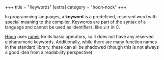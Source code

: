 +++
title = "Keywords"
[extra]
category = "hoon-nock"
+++

In programming languages, a **keyword** is a predefined, reserved word with
special meaning to the compiler. Keywords are part of the syntax of a language
and cannot be used as identifiers, like `int` in C.

[Hoon](/reference/glossary/hoon) uses [runes](/reference/glossary/rune) for its
basic operators, so it does not have any reserved alphanumeric keywords.
Additionally, while there are many function names in the standard library, these
can all be shadowed (though this is not always a good idea from a readability
perspective).
